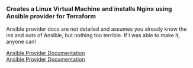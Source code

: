 ### Creates a Linux Virtual Machine and installs Nginx using Ansible provider for Terraform
Ansible provider docs are not detailed and assumes you already know the ins and outs of Ansible, but nothing too terrible.
If I was able to make it, anyone can!

[Ansible Provider Documentation](https://registry.terraform.io/providers/hashicorp/azurerm/latest/docs) <br/>
[Ansible Provider Documentation](https://registry.terraform.io/providers/ansible/ansible/latest/docs)